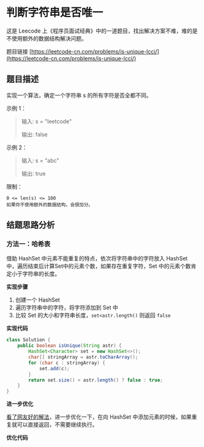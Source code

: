 # 判断字符串是否唯一

这是 Leecode 上《程序员面试经典》中的一道题目，找出解决方案不难，难的是不使用额外的数据结构解决问题。

题目链接 [https://leetcode-cn.com/problems/is-unique-lcci/](https://leetcode-cn.com/problems/is-unique-lcci/)

## 题目描述

实现一个算法，确定一个字符串 s 的所有字符是否全都不同。

示例 1：

> 输入: s = "leetcode"
>
> 输出: false 

示例 2：

>输入: s = "abc"
>
>输出: true

限制：

    0 <= len(s) <= 100 
	如果你不使用额外的数据结构，会很加分。
	
## 结题思路分析

### 方法一：哈希表
借助 HashSet 中元素不能重复的特点，依次将字符串中的字符放入 HashSet 中，遍历结束后计算Set中的元素个数，如果存在重复字符，Set 中的元素个数肯定小于字符串的长度。

**实现步骤**

1. 创建一个 HashSet
2. 遍历字符串中的字符，将字符添加到 Set 中
3. 比较 Set 的大小和字符串长度，`set<astr.length()` 则返回 `false`

**实现代码**

```java
class Solution {
    public boolean isUnique(String astr) {
        HashSet<Character> set = new HashSet<>();
        char[] stringArray = astr.toCharArray();
        for (char c : stringArray) {
            set.add(c);
        }
        return set.size() < astr.length() ? false : true;
    }
}
```

**进一步优化**

[看了网友好的解法](https://leetcode-cn.com/problems/is-unique-lcci/solution/javali-yong-setqu-zhong-by-evelynnnnn/)，进一步优化一下，在向 HashSet 中添加元素的时候，如果重复就可以直接返回，不需要继续执行。

**优化代码**

